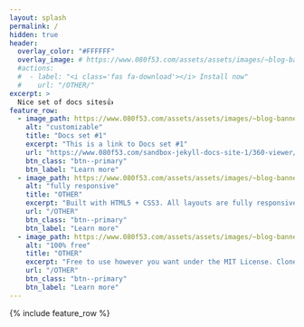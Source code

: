 ```yaml
---
layout: splash
permalink: /
hidden: true
header:
  overlay_color: "#FFFFFF"
  overlay_image: # https://www.080f53.com/assets/assets/images/~blog-banner-dark-theme.jpg
  #actions:
  #  - label: "<i class='fas fa-download'></i> Install now"
  #    url: "/OTHER/"
excerpt: >
  Nice set of docs sites👍
feature_row:
  - image_path: https://www.080f53.com/assets/assets/images/~blog-banner-light-theme.jpg
    alt: "customizable"
    title: "Docs set #1"
    excerpt: "This is a link to Docs set #1"
    url: "https://www.080f53.com/sandbox-jekyll-docs-site-1/360-viewer/"
    btn_class: "btn--primary"
    btn_label: "Learn more"
  - image_path: https://www.080f53.com/assets/assets/images/~blog-banner-light-theme.jpg
    alt: "fully responsive"
    title: "OTHER"
    excerpt: "Built with HTML5 + CSS3. All layouts are fully responsive with helpers to augment your content."
    url: "/OTHER"
    btn_class: "btn--primary"
    btn_label: "Learn more"
  - image_path: https://www.080f53.com/assets/assets/images/~blog-banner-light-theme.jpg
    alt: "100% free"
    title: "OTHER"
    excerpt: "Free to use however you want under the MIT License. Clone it, fork it, customize it... whatever!"
    url: "/OTHER"
    btn_class: "btn--primary"
    btn_label: "Learn more"      
---
```


{% include feature_row %}
